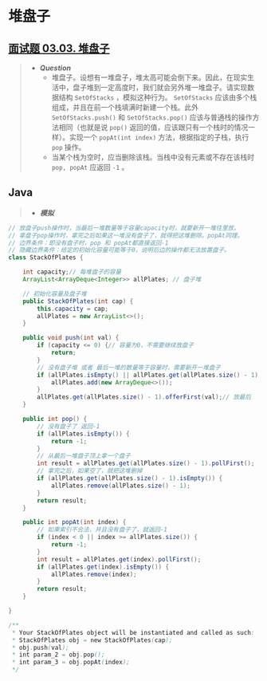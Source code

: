 # 堆盘子

## [面试题 03.03. 堆盘子](https://leetcode.cn/problems/stack-of-plates-lcci/)

> - ***Question***
>   - 堆盘子。设想有一堆盘子，堆太高可能会倒下来。因此，在现实生活中，盘子堆到一定高度时，我们就会另外堆一堆盘子。请实现数据结构 `SetOfStacks` ，模拟这种行为。 `SetOfStacks` 应该由多个栈组成，并且在前一个栈填满时新建一个栈。此外 `SetOfStacks.push()` 和 `SetOfStacks.pop()` 应该与普通栈的操作方法相同（也就是说 `pop()` 返回的值，应该跟只有一个栈时的情况一样）。实现一个 `popAt(int index)` 方法，根据指定的子栈，执行 `pop` 操作。
>   - 当某个栈为空时，应当删除该栈。当栈中没有元素或不存在该栈时 `pop, popAt` 应返回 `-1` 。

## Java

> - ***模拟***

```java
// 放盘子push操作时，当最后一堆数量等于容量capacity时，就要新开一堆往里放。
// 拿盘子pop操作时，拿完之后如果这一堆没有盘子了，就得把这堆删除。popAt同理。
// 边界条件：即没有盘子时，pop 和 popAt都直接返回-1
// 隐藏边界条件：给定的初始化容量可能等于0，说明后边的操作都无法放置盘子。
class StackOfPlates {

    int capacity;// 每堆盘子的容量
    ArrayList<ArrayDeque<Integer>> allPlates; // 盘子堆

    // 初始化容量及盘子堆
    public StackOfPlates(int cap) {
        this.capacity = cap;
        allPlates = new ArrayList<>();
    }

    public void push(int val) {
        if (capacity <= 0) {// 容量为0，不需要继续放盘子
            return;
        }
        // 没有盘子堆 或者 最后一堆的数量等于容量时，需要新开一堆盘子
        if (allPlates.isEmpty() || allPlates.get(allPlates.size() - 1).size() == capacity) {
            allPlates.add(new ArrayDeque<>());
        }
        allPlates.get(allPlates.size() - 1).offerFirst(val);// 放最后
    }

    public int pop() {
        // 没有盘子了 返回-1
        if (allPlates.isEmpty()) {
            return -1;
        }
        // 从最后一堆盘子顶上拿一个盘子
        int result = allPlates.get(allPlates.size() - 1).pollFirst();
        // 拿完之后，如果空了，就把这堆删掉
        if (allPlates.get(allPlates.size() - 1).isEmpty()) {
            allPlates.remove(allPlates.size() - 1);
        }
        return result;
    }

    public int popAt(int index) {
        // 如果索引不合法，并且没有盘子了，就返回-1
        if (index < 0 || index >= allPlates.size()) {
            return -1;
        }
        int result = allPlates.get(index).pollFirst();
        if (allPlates.get(index).isEmpty()) {
            allPlates.remove(index);
        }
        return result;
    }

}

/**
 * Your StackOfPlates object will be instantiated and called as such:
 * StackOfPlates obj = new StackOfPlates(cap);
 * obj.push(val);
 * int param_2 = obj.pop();
 * int param_3 = obj.popAt(index);
 */
```
